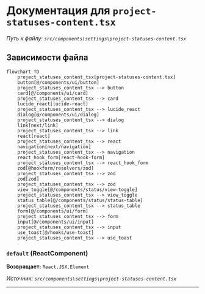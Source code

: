 # Документация для `project-statuses-content.tsx`

*Путь к файлу: `src/components\settings\project-statuses-content.tsx`*

## Зависимости файла

```mermaid
flowchart TD
    project_statuses_content_tsx[project-statuses-content.tsx]
    button[@/components/ui/button]
    project_statuses_content_tsx --> button
    card[@/components/ui/card]
    project_statuses_content_tsx --> card
    lucide_react[lucide-react]
    project_statuses_content_tsx --> lucide_react
    dialog[@/components/ui/dialog]
    project_statuses_content_tsx --> dialog
    link[next/link]
    project_statuses_content_tsx --> link
    react[react]
    project_statuses_content_tsx --> react
    navigation[next/navigation]
    project_statuses_content_tsx --> navigation
    react_hook_form[react-hook-form]
    project_statuses_content_tsx --> react_hook_form
    zod[@hookform/resolvers/zod]
    project_statuses_content_tsx --> zod
    zod[zod]
    project_statuses_content_tsx --> zod
    view_toggle[@/components/status/view-toggle]
    project_statuses_content_tsx --> view_toggle
    status_table[@/components/status/status-table]
    project_statuses_content_tsx --> status_table
    form[@/components/ui/form]
    project_statuses_content_tsx --> form
    input[@/components/ui/input]
    project_statuses_content_tsx --> input
    use_toast[@/hooks/use-toast]
    project_statuses_content_tsx --> use_toast
```

### `default` (ReactComponent)

**Возвращает:** `React.JSX.Element`

*Источник: `src/components\settings\project-statuses-content.tsx`*

---
